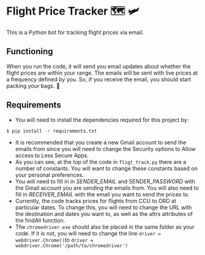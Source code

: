 # Flight Price Tracker :world_map: :small_airplane:
This is a Python bot for tracking flight prices via email.

## Functioning  
When you run the code, it will send you email updates about whether the flight prices are within your range. The emails will be sent with live prices at a frequency defined by you. So, if you receive the email, you should start packing your bags. :partying_face:

## Requirements
* You will need to install the dependencies required for this project by:

```bash
$ pip install -r requirements.txt
```
* It is recommended that you create a new Gmail account to send the emails from since you will need to change the Security options to Allow access to Less Secure Apps.  
* As you can see, at the top of the code in ```fligt_track.py``` there are a number of constants. You will want to change these constants based on your personal preferences.  
* You will need to fill in in *SENDER_EMAIL* and *SENDER_PASSWORD* with the Gmail account you are sending the emails from. You will also need to fill in *RECEIVER_EMAIL* with the email you want to 
send the prices to.  
* Currently, the code tracks prices for flights from CCU to ORD at particular dates. To change this, you will need to change the URL with the destination and dates you want to, as well 
as the attrs attributes of the findAll function.  
* The ```chromedriver.exe``` should also be placed in the same folder as your code. If it is not, you will need to change the line ```driver = webdriver.Chrome()```to ```driver = webdriver.Chrome('/path/to/chromedriver') ```

